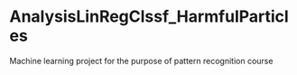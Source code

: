 # AnalysisLinRegClssf_HarmfulParticles
Machine learning project for the purpose of pattern recognition course
